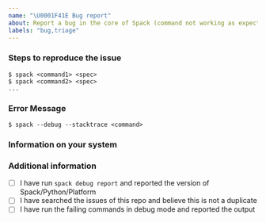 ```yaml
---
name: "\U0001F41E Bug report"
about: Report a bug in the core of Spack (command not working as expected, etc.)
labels: "bug,triage"
---
```


<!-- Explain, in a clear and concise way, the command you ran and the result you were trying to achieve.
Example: "I ran `spack find` to list all the installed packages and ..." -->

### Steps to reproduce the issue

```console
$ spack <command1> <spec>
$ spack <command2> <spec>
...
```

### Error Message

<!-- If Spack reported an error, provide the error message. If it did not report an error but the output appears incorrect, provide the incorrect output. If there was no error message and no output but the result is incorrect, describe how it does not match what you expect. -->
```console
$ spack --debug --stacktrace <command>
```

### Information on your system

<!-- Please include the output of `spack debug report` -->

<!-- If you have any relevant configuration detail (custom `packages.yaml` or `modules.yaml`, etc.) you can add that here as well. -->

### Additional information

<!-- These boxes can be checked by replacing [ ] with [x] or by clicking them after submitting the issue. -->
- [ ] I have run `spack debug report` and reported the version of Spack/Python/Platform
- [ ] I have searched the issues of this repo and believe this is not a duplicate
- [ ] I have run the failing commands in debug mode and reported the output

<!-- We encourage you to try, as much as possible, to reduce your problem to the minimal example that still reproduces the issue. That would help us a lot in fixing it quickly and effectively!

If you want to ask a question about the tool (how to use it, what it can currently do, etc.), try the `#general` channel on our Slack first. We have a welcoming community and chances are you'll get your reply faster and without opening an issue.

Other than that, thanks for taking the time to contribute to Spack! -->
